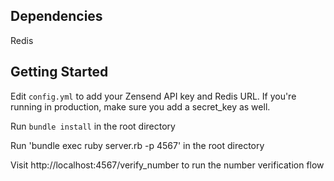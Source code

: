 Dependencies
---------------

Redis


Getting Started
---------------

Edit `config.yml` to add your Zensend API key and Redis URL. If you're running in production, make sure you add a secret_key as well.

Run `bundle install` in the root directory

Run 'bundle exec ruby server.rb -p 4567' in the root directory

Visit http://localhost:4567/verify_number to run the number verification flow


